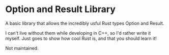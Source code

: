 # Option and Result Library
A basic library that allows the incredibly usful Rust types Option and Result.

I can't live without them while developing in C++, so I'd rather write it myself. Just goes to show how cool Rust is, and that you should learn it! 

Not maintained.
